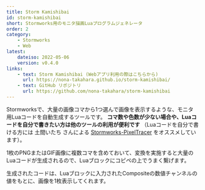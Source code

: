 ```yaml
---
title: Storm Kamishibai
id: storm-kamishibai
short: Stormworks用のモニタ描画Luaプログラムジェネレータ
order: 2
category:
    - Stormworks
    - Web
latest:
    dateiso: 2022-05-06
    version: v0.4.0
links:
    - text: Storm Kamishibai (Webアプリ利用の際はこちらから)
      url: https://nona-takahara.github.io/storm-kamishibai/
    - text: GitHub リポジトリ
      url: https://github.com/nona-takahara/storm-kamishibai
---
```

Stormworksで、大量の画像コマから1つ選んで画像を表示するような、モニタ用Luaコードを自動生成するツールです。
**コマ数や色数が少ない場合や、Luaコードを自分で書きたい方は他のツールの利用が便利です**
（Luaコードを自分で書ける方には 土間いたち さんによる [Stormworks-PixelTracer](https://doma-itachi.github.io/Stormworks-PixelTracer/) をオススメしています）。

1枚のPNGまたはGIF画像に複数コマを含めておいて、変換を実施すると大量のLuaコードが生成されるので、Luaブロックにコピペの上でうまく繋げます。

生成されたコードは、Luaブロックに入力されたCompositeの数値チャンネルの値をもとに、画像を1枚表示してくれます。


